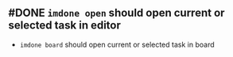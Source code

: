 ## #DONE `imdone open` should open current or selected task in editor
- `imdone board` should open current or selected task in board
<!--
#story
created:2023-10-07T17:28:35.810Z
task-id:kytB1
story-id:`imdone-open`-should-open-current-or-selected-task-in-editor order:-240
completed:2023-10-07T19:18:28.040Z
-->